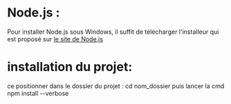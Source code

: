 # Node.js : 
Pour installer Node.js sous Windows, il suffit de télécharger l'installeur qui est proposé sur [le site de Node.js](https://nodejs.org/en/)

# installation du projet:
 ce positionner dans le dossier du projet : cd nom_dossier
 puis lancer la cmd 
 npm install --verbose  




